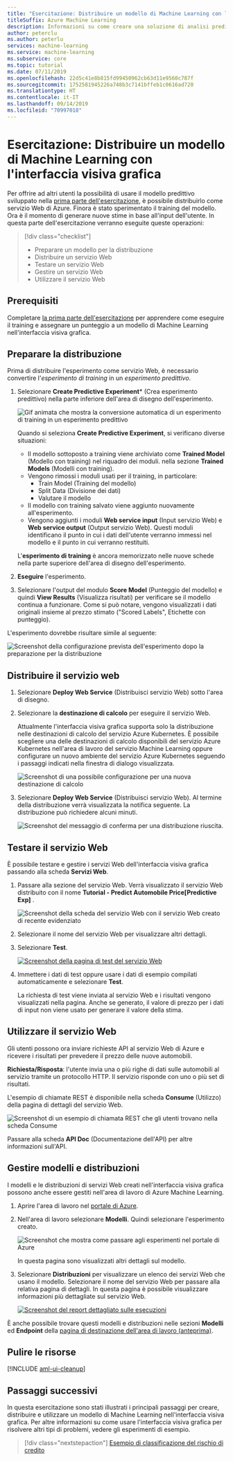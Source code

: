 ```yaml
---
title: "Esercitazione: Distribuire un modello di Machine Learning con l'interfaccia visiva grafica"
titleSuffix: Azure Machine Learning
description: Informazioni su come creare una soluzione di analisi predittiva nell'interfaccia visiva grafica di Azure Machine Learning. Eseguire il training, assegnare punteggi e distribuire un modello di Machine Learning usando moduli con trascinamento della selezione. Questa esercitazione è la seconda parte di una serie in due parti su come stimare i prezzi delle automobili con la regressione lineare.
author: peterclu
ms.author: peterlu
services: machine-learning
ms.service: machine-learning
ms.subservice: core
ms.topic: tutorial
ms.date: 07/11/2019
ms.openlocfilehash: 22d5c41e8b815fd99450962cb63d11e9560c787f
ms.sourcegitcommit: 1752581945226a748b3c7141bffeb1c0616ad720
ms.translationtype: HT
ms.contentlocale: it-IT
ms.lasthandoff: 09/14/2019
ms.locfileid: "70997018"
---
```

# <a name="tutorial-deploy-a-machine-learning-model-with-the-visual-interface"></a>Esercitazione: Distribuire un modello di Machine Learning con l'interfaccia visiva grafica

Per offrire ad altri utenti la possibilità di usare il modello predittivo sviluppato nella [prima parte dell'esercitazione](ui-tutorial-automobile-price-train-score.md), è possibile distribuirlo come servizio Web di Azure. Finora è stato sperimentato il training del modello. Ora è il momento di generare nuove stime in base all'input dell'utente. In questa parte dell'esercitazione verranno eseguite queste operazioni:

> [!div class="checklist"]
> * Preparare un modello per la distribuzione
> * Distribuire un servizio Web
> * Testare un servizio Web
> * Gestire un servizio Web
> * Utilizzare il servizio Web

## <a name="prerequisites"></a>Prerequisiti

Completare [la prima parte dell'esercitazione](ui-tutorial-automobile-price-train-score.md) per apprendere come eseguire il training e assegnare un punteggio a un modello di Machine Learning nell'interfaccia visiva grafica.

## <a name="prepare-for-deployment"></a>Preparare la distribuzione

Prima di distribuire l'esperimento come servizio Web, è necessario convertire l'*esperimento di training* in un *esperimento predittivo*.

1. Selezionare **Create Predictive Experiment*** (Crea esperimento predittivo) nella parte inferiore dell'area di disegno dell'esperimento.

    ![Gif animata che mostra la conversione automatica di un esperimento di training in un esperimento predittivo](./media/ui-tutorial-automobile-price-deploy/deploy-web-service.gif)

    Quando si seleziona **Create Predictive Experiment**, si verificano diverse situazioni:
    
    * Il modello sottoposto a training viene archiviato come **Trained Model** (Modello con training) nel riquadro dei moduli. nella sezione **Trained Models** (Modelli con training).
    * Vengono rimossi i moduli usati per il training, in particolare:
      * Train Model (Training del modello)
      * Split Data (Divisione dei dati)
      * Valutare il modello
    * Il modello con training salvato viene aggiunto nuovamente all'esperimento.
    * Vengono aggiunti i moduli **Web service input** (Input servizio Web) e **Web service output** (Output servizio Web). Questi moduli identificano il punto in cui i dati dell'utente verranno immessi nel modello e il punto in cui verranno restituiti.

    L'**esperimento di training** è ancora memorizzato nelle nuove schede nella parte superiore dell'area di disegno dell'esperimento.

1. **Eseguire** l'esperimento.

1. Selezionare l'output del modulo **Score Model** (Punteggio del modello) e quindi **View Results** (Visualizza risultati) per verificare se il modello continua a funzionare. Come si può notare, vengono visualizzati i dati originali insieme al prezzo stimato ("Scored Labels", Etichette con punteggio).

L'esperimento dovrebbe risultare simile al seguente:  

![Screenshot della configurazione prevista dell'esperimento dopo la preparazione per la distribuzione](./media/ui-tutorial-automobile-price-deploy/predictive-graph.png)

## <a name="deploy-the-web-service"></a>Distribuire il servizio web

1. Selezionare **Deploy Web Service** (Distribuisci servizio Web) sotto l'area di disegno.

1. Selezionare la **destinazione di calcolo** per eseguire il servizio Web.

    Attualmente l'interfaccia visiva grafica supporta solo la distribuzione nelle destinazioni di calcolo del servizio Azure Kubernetes. È possibile scegliere una delle destinazioni di calcolo disponibili del servizio Azure Kubernetes nell'area di lavoro del servizio Machine Learning oppure configurare un nuovo ambiente del servizio Azure Kubernetes seguendo i passaggi indicati nella finestra di dialogo visualizzata.

    ![Screenshot di una possibile configurazione per una nuova destinazione di calcolo](./media/ui-tutorial-automobile-price-deploy/deploy-compute.png)

1. Selezionare **Deploy Web Service** (Distribuisci servizio Web). Al termine della distribuzione verrà visualizzata la notifica seguente. La distribuzione può richiedere alcuni minuti.

    ![Screenshot del messaggio di conferma per una distribuzione riuscita.](./media/ui-tutorial-automobile-price-deploy/deploy-succeed.png)

## <a name="test-the-web-service"></a>Testare il servizio Web

È possibile testare e gestire i servizi Web dell'interfaccia visiva grafica passando alla scheda **Servizi Web**.

1. Passare alla sezione del servizio Web. Verrà visualizzato il servizio Web distribuito con il nome **Tutorial - Predict Automobile Price[Predictive Exp]** .

     ![Screenshot della scheda del servizio Web con il servizio Web creato di recente evidenziato](./media/ui-tutorial-automobile-price-deploy/web-services.png)

1. Selezionare il nome del servizio Web per visualizzare altri dettagli.

1. Selezionare **Test**.

    [![Screenshot della pagina di test del servizio Web](./media/ui-tutorial-automobile-price-deploy/web-service-test.png)](./media/ui-tutorial-automobile-price-deploy/web-service-test.png#lightbox)

1. Immettere i dati di test oppure usare i dati di esempio compilati automaticamente e selezionare **Test**.

    La richiesta di test viene inviata al servizio Web e i risultati vengono visualizzati nella pagina. Anche se generato, il valore di prezzo per i dati di input non viene usato per generare il valore della stima.

## <a name="consume-the-web-service"></a>Utilizzare il servizio Web

Gli utenti possono ora inviare richieste API al servizio Web di Azure e ricevere i risultati per prevedere il prezzo delle nuove automobili.

**Richiesta/Risposta**: l'utente invia una o più righe di dati sulle automobili al servizio tramite un protocollo HTTP. Il servizio risponde con uno o più set di risultati.

L'esempio di chiamate REST è disponibile nella scheda **Consume** (Utilizzo) della pagina di dettagli del servizio Web.

   ![Screenshot di un esempio di chiamata REST che gli utenti trovano nella scheda Consume](./media/ui-tutorial-automobile-price-deploy/web-service-consume.png)

Passare alla scheda **API Doc** (Documentazione dell'API) per altre informazioni sull'API.

## <a name="manage-models-and-deployments"></a>Gestire modelli e distribuzioni

I modelli e le distribuzioni di servizi Web creati nell'interfaccia visiva grafica possono anche essere gestiti nell'area di lavoro di Azure Machine Learning.

1. Aprire l'area di lavoro nel [portale di Azure](https://portal.azure.com/).  

1. Nell'area di lavoro selezionare **Modelli**. Quindi selezionare l'esperimento creato.

    ![Screenshot che mostra come passare agli esperimenti nel portale di Azure](./media/ui-tutorial-automobile-price-deploy/portal-models.png)

    In questa pagina sono visualizzati altri dettagli sul modello.

1. Selezionare **Distribuzioni** per visualizzare un elenco dei servizi Web che usano il modello. Selezionare il nome del servizio Web per passare alla relativa pagina di dettagli. In questa pagina è possibile visualizzare informazioni più dettagliate sul servizio Web.

    [![Screenshot del report dettagliato sulle esecuzioni](./media/ui-tutorial-automobile-price-deploy/deployment-details.png)](./media/ui-tutorial-automobile-price-deploy/deployment-details.png#lightbox)

È anche possibile trovare questi modelli e distribuzioni nelle sezioni **Modelli** ed **Endpoint** della [pagina di destinazione dell'area di lavoro (anteprima)](https://ml.azure.com).

## <a name="clean-up-resources"></a>Pulire le risorse

[!INCLUDE [aml-ui-cleanup](../../../includes/aml-ui-cleanup.md)]

## <a name="next-steps"></a>Passaggi successivi

In questa esercitazione sono stati illustrati i principali passaggi per creare, distribuire e utilizzare un modello di Machine Learning nell'interfaccia visiva grafica. Per altre informazioni su come usare l'interfaccia visiva grafica per risolvere altri tipi di problemi, vedere gli esperimenti di esempio.

> [!div class="nextstepaction"]
> [Esempio di classificazione del rischio di credito](ui-sample-classification-predict-credit-risk-cost-sensitive.md)
